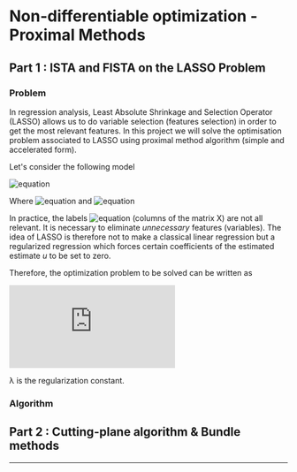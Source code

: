 # Non-differentiable optimization - Proximal Methods

## Part 1 : ISTA and FISTA on the LASSO Problem

### Problem

In regression analysis, Least Absolute Shrinkage and Selection Operator (LASSO) allows us to do variable selection (features selection) in order to get the most relevant features. 
In this project we will solve the optimisation problem associated to LASSO using proximal method algorithm (simple and accelerated form).

Let's consider the following model 

![equation](http://latex.codecogs.com/svg.latex?Y=Xu+\epsilon )

Where ![equation](http://latex.codecogs.com/svg.latex?Y\in\mathds{R}^n,X\in\mathds{R}^{n\times%20p}) and ![equation](http://latex.codecogs.com/svg.latex?u\in\mathds{R}^{p})

In practice, the labels  ![equation](http://latex.codecogs.com/svg.latex?X_{i})
 (columns of the matrix X) are not all relevant. It is necessary to eliminate *unnecessary* features (variables). The idea of LASSO is therefore not to make a classical linear regression but a regularized regression which forces certain coefficients of the estimated estimate  *u* to be set to zero.

Therefore, the optimization problem to be solved can be written as 

![equation](https://latex.codecogs.com/svg.latex?%5Chat%7Bu%7D%28%5Clambda%29%20%3A%3D%5Coperatorname*%7Bargmin%7D_%7Bu%5Cin%5Cmathds%7BR%7D%5E%7Bp%7D%7D%201/2%20%5C%7CY%20-%20Xu%5C%7C_%7B2%7D%5E%7B2%7D%20&plus;%20%5Clambda%5C%7Cu%5C%7C_%7B1%7D)

λ is the regularization constant.

### Algorithm



## Part 2 : Cutting-plane algorithm & Bundle methods


----- 
